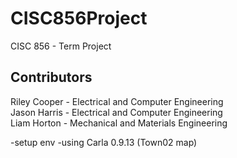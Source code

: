 # CISC856Project
CISC 856 - Term Project

## Contributors
Riley Cooper - Electrical and Computer Engineering  
Jason Harris - Electrical and Computer Engineering  
Liam Horton - Mechanical and Materials Engineering  

-setup env
-using Carla 0.9.13 (Town02 map)